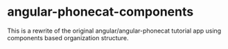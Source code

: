 angular-phonecat-components
===========================

This is a rewrite of the original angular/angular-phonecat tutorial app using 
components based organization structure.
